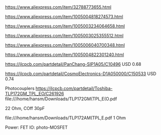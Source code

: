 https://www.aliexpress.com/item/32788773655.html

https://www.aliexpress.com/item/1005004818274573.html

https://www.aliexpress.com/item/1005003234064658.html

https://www.aliexpress.com/item/1005003025355512.html

https://www.aliexpress.com/item/1005006040700348.html

https://www.aliexpress.com/item/1005004822301240.html

https://jlcpcb.com/partdetail/PanChang-SIP1A05/C10496
  USD 0.68

https://jlcpcb.com/partdetail/CosmoElectronics-D1A050000/C150533
  USD 0.74


Photocouplers
https://jlcpcb.com/partdetail/Toshiba-TLP172GM_TPL_EO/C261926
file:///home/hansm/Downloads/TLP172GM(TPL,E(O.pdf

22 Ohm, COff 30pF

file:///home/hansm/Downloads/TLP172AM(TPL,E.pdf
1 Ohm


Power: FET
IO: photo-MOSFET

